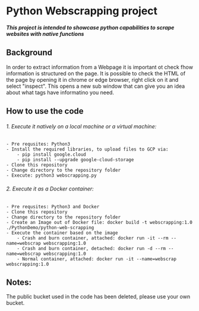 # **Python Webscrapping project**

***This project is intended to showcase python capabilities to scrape websites with native functions***

## **Background**

In order to extract information from a Webpage it is important ot check fhow information is structured on the page.
It is possible to check the HTML of the page by opening it in chrome or edge browser, right click on it and select "inspect".
This opens a new sub window that can give you an idea about what tags have informatino you need.

## **How to use the code**
###### 1. Execute it natively on a local machine or a virtual machine:
    - Pre requsites: Python3
    - Install the required libraries, to upload files to GCP via: 
        - pip install google.cloud
        - pip install --upgrade google-cloud-storage
    - Clone this repository
    - Change directory to the repository folder
    - Execute: python3 webscrapping.py

###### 2. Execute it as a Docker container:
    - Pre requsites: Python3 and Docker
    - Clone this repository
    - Change directory to the repository folder
    - Create an Image out of Docker file: docker build -t webscrapping:1.0 ./PythonDemo/python-web-scrapping
    - Execute the container based on the image
        - Crash and burn container, attached: docker run -it --rm --name=webscrap webscrapping:1.0
        - Crash and burn container, detached: docker run -d --rm --name=webscrap webscrapping:1.0
        - Normal container, attached: docker run -it --name=webscrap webscrapping:1.0

## Notes: 
The public bucket used in the code has been deleted, please use your own bucket.
